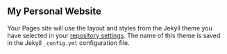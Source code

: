 ## My Personal Website

Your Pages site will use the layout and styles from the Jekyll theme you have selected in your [repository settings](https://github.com/RQ16/RQ16.github.io/settings). The name of this theme is saved in the Jekyll `_config.yml` configuration file.

